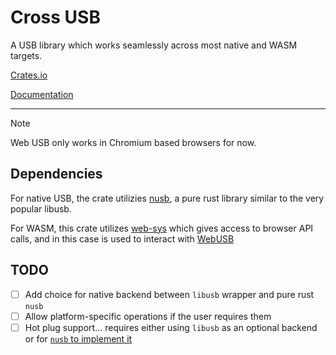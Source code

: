 # Cross USB

A USB library which works seamlessly across most native and WASM targets.

[Crates.io](https://crates.io/crates/cross_usb)

[Documentation](https://docs.rs/cross_usb/)

------------------

> [!NOTE]  
> Web USB only works in Chromium based browsers for now.

## Dependencies

For native USB, the crate utilizies [nusb](https://github.com/kevinmehall/nusb), a pure rust library similar to the very popular libusb.

For WASM, this crate utilizes [web-sys](https://crates.io/crates/web-sys) which gives access to browser API calls, and in this case is used to interact with [WebUSB](https://developer.mozilla.org/en-US/docs/Web/API/WebUSB_API)

## TODO

- [ ] Add choice for native backend between `libusb` wrapper and pure rust `nusb`
- [ ] Allow platform-specific operations if the user requires them
- [ ] Hot plug support... requires either using `libusb` as an optional backend or for [`nusb` to implement it](https://github.com/kevinmehall/nusb/issues/5)
